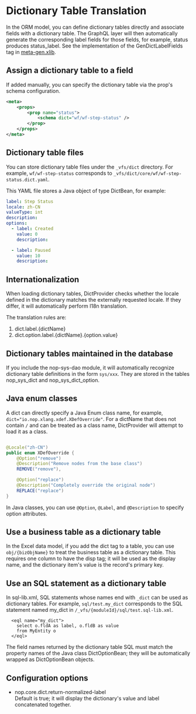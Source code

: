 # Dictionary Table Translation

In the ORM model, you can define dictionary tables directly and associate fields with a dictionary table. The GraphQL layer will then automatically generate the corresponding label fields for those fields, for example, status produces status\_label. See the implementation of the GenDictLabelFields tag in [meta-gen.xlib](https://gitee.com/canonical-entropy/nop-entropy/blob/master/nop-xlang/src/main/resources/_vfs/nop/core/xlib/meta-gen.xlib).

## Assign a dictionary table to a field

If added manually, you can specify the dictionary table via the prop's schema configuration.

```xml
<meta>
    <props>
        <prop name="status">
            <schema dict="wf/wf-step-status" />
        </prop>
    </props>
</meta>
```

## Dictionary table files

You can store dictionary table files under the `_vfs/dict` directory. For example, `wf/wf-step-status` corresponds to `_vfs/dict/core/wf/wf-step-status.dict.yaml`.

This YAML file stores a Java object of type DictBean, for example:

```yaml
label: Step Status
locale: zh-CN
valueType: int
description:
options:
  - label: Created
    value: 0
    description:

  - label: Paused
    value: 10
    description:
```

## Internationalization

When loading dictionary tables, DictProvider checks whether the locale defined in the dictionary matches the externally requested locale. If they differ, it will automatically perform I18n translation.

The translation rules are:

1. dict.label.{dictName}
2. dict.option.label.{dictName}.{option.value}

## Dictionary tables maintained in the database

If you include the nop-sys-dao module, it will automatically recognize dictionary table definitions in the form `sys/xxx`. They are stored in the tables nop\_sys\_dict and nop\_sys\_dict\_option.

## Java enum classes

A dict can directly specify a Java Enum class name, for example, `dict="io.nop.xlang.xdef.XDefOverride"`. For a dictName that does not contain `/` and can be treated as a class name, DictProvider will attempt to load it as a class.

```java

@Locale("zh-CN")
public enum XDefOverride {
    @Option("remove")
    @Description("Remove nodes from the base class")
    REMOVE("remove"),

    @Option("replace")
    @Description("Completely override the original node")
    REPLACE("replace")
}
```

In Java classes, you can use `@Option`, `@Label`, and `@Description` to specify option attributes.

## Use a business table as a dictionary table

In the Excel data model, if you add the dict tag to a table, you can use `obj/{bizObjName}` to treat the business table as a dictionary table. This requires one column to have the disp tag; it will be used as the display name, and the dictionary item's value is the record's primary key.

## Use an SQL statement as a dictionary table

In sql-lib.xml, SQL statements whose names end with `_dict` can be used as dictionary tables. For example, `sql/test.my_dict` corresponds to the SQL statement named my\_dict in `/_vfs/{moduleId}/sql/test.sql-lib.xml`.

```
  <eql name="my_dict">
    select o.fldA as label, o.fldB as value
    from MyEntity o
  </eql>
```

The field names returned by the dictionary table SQL must match the property names of the Java class DictOptionBean; they will be automatically wrapped as DictOptionBean objects.

## Configuration options

- nop.core.dict.return-normalized-label  
Default is true; it will display the dictionary's value and label concatenated together.

<!-- SOURCE_MD5:110c0d2d10d64ad5267c42f2050f005f-->
